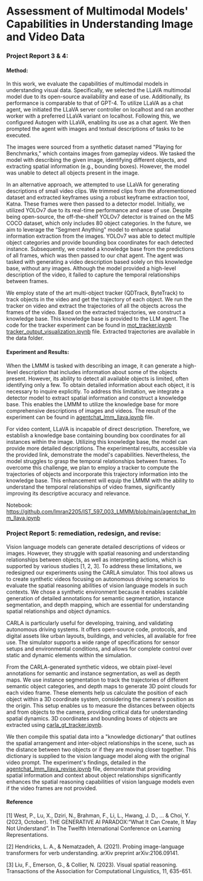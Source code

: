 # Assessment of Multimodal Models' Capabilities in Understanding Image and Video Data

### Project Report 3 & 4:
#### Method:
In this work, we evaluate the capabilities of multimodal models in understanding visual data. 
Specifically, we selected the LLaVA multimodal model due to its open-source availability and 
ease of use. Additionally, its performance is comparable to that of GPT-4. To utilize LLaVA 
as a chat agent, we initiated the LLaVA server controller on localhost and ran another worker 
with a preferred LLaVA variant on localhost. Following this, we configured Autogen with LLaVA, 
enabling its use as a chat agent. We then prompted the agent with images and textual 
descriptions of tasks to be executed. 

The images were sourced from a synthetic dataset named "Playing for Benchmarks," which contains 
images from gameplay videos. We tasked the model with describing the given image, identifying 
different objects, and extracting spatial information (e.g., bounding boxes). However, the model 
was unable to detect all objects present in the image.

In an alternative approach, we attempted to use LLaVA for generating descriptions of small video 
clips. We trimmed clips from the aforementioned dataset and extracted keyframes using a robust 
keyframe extraction tool, Katna. These frames were then passed to a detector model. Initially, 
we utilized YOLOv7 due to its real-time performance and ease of use. Despite being open-source, 
the off-the-shelf YOLOv7 detector is trained on the MS COCO dataset, which only includes 80 object 
categories. In the future, we aim to leverage the “Segment Anything" model to enhance spatial 
information extraction from the images. YOLOv7 was able to detect multiple object categories and 
provide bounding box coordinates for each detected instance. Subsequently, we created a knowledge 
base from the predictions of all frames, which was then passed to our chat agent. The agent was 
tasked with generating a video description based solely on this knowledge base, without any images. 
Although the model provided a high-level description of the video, it failed to capture the 
temporal relationships between frames.

We employ state of the art multi-object tracker (QDTrack, ByteTrack) to track objects in the video 
and get the trajectory of each object.
We run the tracker on video and extract the trajectories of all the objects across the frames of 
the video. Based on the extracted trajectories, we construct a knowledge base. This knowledge base is provided 
to the LLM agent.  The code for the tracker experiment can be found in 
[mot_tracker.ipynb](mot_tracker.ipynb)
[tracker_output_visualization.ipynb](tracker_output_visualization.ipynb) file. 
Extracted trajectories are available in the data folder.


#### Experiment and Results:
When the LMMM is tasked with describing an image, it can generate a high-level description that includes 
information about some of the objects present. However, its ability to detect all available objects is limited, 
often identifying only a few. To obtain detailed information about each object, it is necessary to inquire 
explicitly. To address this limitation, we integrate a detector model to extract spatial information and 
construct a knowledge base. This enables the LMMM to utilize the knowledge base for more comprehensive 
descriptions of images and videos. The result of the experiment can be found in 
[agentchat_lmm_llava.ipynb](agentchat_lmm_llava.ipynb) file.

For video content, LLaVA is incapable of direct description. Therefore, we establish a knowledge base 
containing bounding box coordinates for all instances within the image. Utilizing this knowledge base, 
the model can provide more detailed descriptions. The experimental results, accessible via the provided 
link, demonstrate the model's capabilities. Nevertheless, the model struggles to grasp the temporal 
relationships between frames. To overcome this challenge, we plan to employ a tracker to compute the 
trajectories of objects and incorporate this trajectory information into the knowledge base. This 
enhancement will equip the LMMM with the ability to understand the temporal relationships of video 
frames, significantly improving its descriptive accuracy and relevance.

Notebook: https://github.com/Imran2205/IST_597_003_LMMM/blob/main/agentchat_lmm_llava.ipynb

### Project Report 5: remediation, redesign, and revise:
Vision language models can generate detailed descriptions of videos or images. However, they struggle 
with spatial reasoning and understanding relationships between objects, as well as interpreting actions, 
which is supported by various studies [1, 2, 3]. To address these limitations, we redesigned our experiments 
using the CARLA simulator. This tool allows us to create synthetic videos focusing on autonomous 
driving scenarios to evaluate the spatial reasoning abilities of vision language models in such 
contexts. We chose a synthetic environment because it enables scalable generation of detailed 
annotations for semantic segmentation, instance segmentation, and depth mapping, which are essential 
for understanding spatial relationships and object dynamics.

CARLA is particularly useful for developing, training, and validating autonomous driving systems. 
It offers open-source code, protocols, and digital assets like urban layouts, buildings, and vehicles, 
all available for free use. The simulator supports a wide range of specifications for sensor setups and 
environmental conditions, and allows for complete control over static and dynamic elements within the 
simulation.

From the CARLA-generated synthetic videos, we obtain pixel-level annotations for semantic and instance 
segmentation, as well as depth maps. We use instance segmentation to track the trajectories of different 
semantic object categories, and depth maps to generate 3D point clouds for each video frame. These elements 
help us calculate the position of each object within a 3D coordinate system, considering the camera's 
position as the origin. This setup enables us to measure the distances between objects and from objects 
to the camera, providing critical data for understanding spatial dynamics. 3D coordinates and bounding boxes 
of objects are extracted using [carla_gt_tracker.ipynb](carla_gt_tracker.ipynb).

We then compile this spatial data into a "knowledge dictionary" that outlines the spatial arrangement 
and inter-object relationships in the scene, such as the distance between two objects or if they are 
moving closer together. This dictionary is supplied to the vision language model along with the original 
video prompt. The experiment's findings, detailed in the 
[agentchat_lmm_llava_revise.ipynb](agentchat_lmm_llava_revise.ipynb) file, demonstrate that providing  
spatial information and context about object relationships significantly enhances the spatial reasoning 
capabilities of vision language models even if the video frames are not provided. 


#### Reference
[1] West, P., Lu, X., Dziri, N., Brahman, F., Li, L., Hwang, J. D., ... & Choi, Y. (2023, October). THE GENERATIVE AI PARADOX:“What It Can Create, It May Not Understand”. In The Twelfth International Conference on Learning Representations.

[2] Hendricks, L. A., & Nematzadeh, A. (2021). Probing image-language transformers for verb understanding. arXiv preprint arXiv:2106.09141.

[3] Liu, F., Emerson, G., & Collier, N. (2023). Visual spatial reasoning. Transactions of the Association for Computational Linguistics, 11, 635-651.
